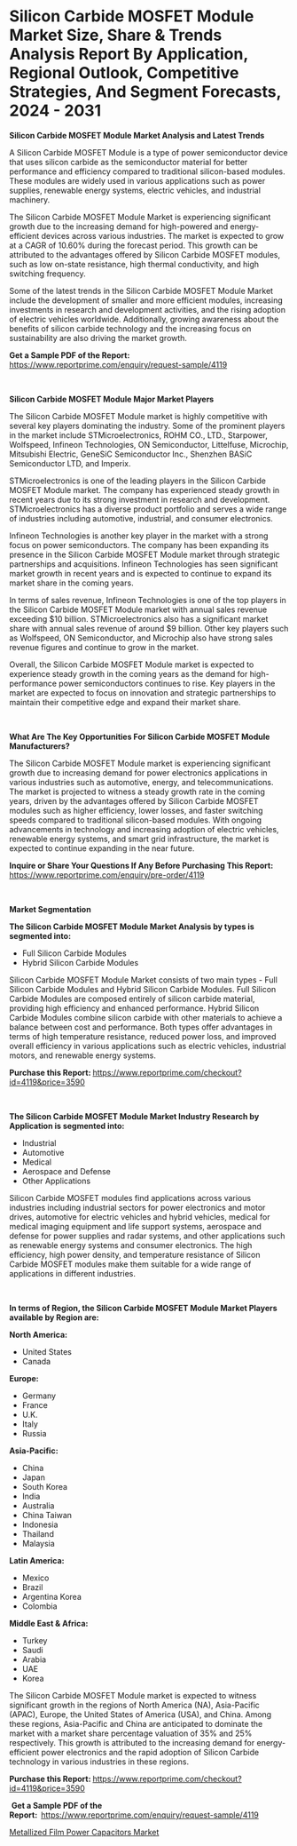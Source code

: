 <p><h1>Silicon Carbide MOSFET Module Market Size, Share & Trends Analysis Report By Application, Regional Outlook, Competitive Strategies, And Segment Forecasts, 2024 - 2031</h1></p><p><strong>Silicon Carbide MOSFET Module Market Analysis and Latest Trends</strong></p>
<p><p>A Silicon Carbide MOSFET Module is a type of power semiconductor device that uses silicon carbide as the semiconductor material for better performance and efficiency compared to traditional silicon-based modules. These modules are widely used in various applications such as power supplies, renewable energy systems, electric vehicles, and industrial machinery.</p><p>The Silicon Carbide MOSFET Module Market is experiencing significant growth due to the increasing demand for high-powered and energy-efficient devices across various industries. The market is expected to grow at a CAGR of 10.60% during the forecast period. This growth can be attributed to the advantages offered by Silicon Carbide MOSFET modules, such as low on-state resistance, high thermal conductivity, and high switching frequency.</p><p>Some of the latest trends in the Silicon Carbide MOSFET Module Market include the development of smaller and more efficient modules, increasing investments in research and development activities, and the rising adoption of electric vehicles worldwide. Additionally, growing awareness about the benefits of silicon carbide technology and the increasing focus on sustainability are also driving the market growth.</p></p>
<p><strong>Get a Sample PDF of the Report:&nbsp;</strong> <a href="https://www.reportprime.com/enquiry/request-sample/4119">https://www.reportprime.com/enquiry/request-sample/4119</a></p>
<p>&nbsp;</p>
<p><strong>Silicon Carbide MOSFET Module Major Market Players</strong></p>
<p><p>The Silicon Carbide MOSFET Module market is highly competitive with several key players dominating the industry. Some of the prominent players in the market include STMicroelectronics, ROHM CO., LTD., Starpower, Wolfspeed, Infineon Technologies, ON Semiconductor, Littelfuse, Microchip, Mitsubishi Electric, GeneSiC Semiconductor Inc., Shenzhen BASiC Semiconductor LTD, and Imperix.</p><p>STMicroelectronics is one of the leading players in the Silicon Carbide MOSFET Module market. The company has experienced steady growth in recent years due to its strong investment in research and development. STMicroelectronics has a diverse product portfolio and serves a wide range of industries including automotive, industrial, and consumer electronics.</p><p>Infineon Technologies is another key player in the market with a strong focus on power semiconductors. The company has been expanding its presence in the Silicon Carbide MOSFET Module market through strategic partnerships and acquisitions. Infineon Technologies has seen significant market growth in recent years and is expected to continue to expand its market share in the coming years.</p><p>In terms of sales revenue, Infineon Technologies is one of the top players in the Silicon Carbide MOSFET Module market with annual sales revenue exceeding $10 billion. STMicroelectronics also has a significant market share with annual sales revenue of around $9 billion. Other key players such as Wolfspeed, ON Semiconductor, and Microchip also have strong sales revenue figures and continue to grow in the market.</p><p>Overall, the Silicon Carbide MOSFET Module market is expected to experience steady growth in the coming years as the demand for high-performance power semiconductors continues to rise. Key players in the market are expected to focus on innovation and strategic partnerships to maintain their competitive edge and expand their market share.</p></p>
<p>&nbsp;</p>
<p><strong>What Are The Key Opportunities For Silicon Carbide MOSFET Module Manufacturers?</strong></p>
<p><p>The Silicon Carbide MOSFET Module market is experiencing significant growth due to increasing demand for power electronics applications in various industries such as automotive, energy, and telecommunications. The market is projected to witness a steady growth rate in the coming years, driven by the advantages offered by Silicon Carbide MOSFET modules such as higher efficiency, lower losses, and faster switching speeds compared to traditional silicon-based modules. With ongoing advancements in technology and increasing adoption of electric vehicles, renewable energy systems, and smart grid infrastructure, the market is expected to continue expanding in the near future.</p></p>
<p><strong>Inquire or Share Your Questions If Any Before Purchasing This Report:</strong> <a href="https://www.reportprime.com/enquiry/pre-order/4119">https://www.reportprime.com/enquiry/pre-order/4119</a></p>
<p>&nbsp;</p>
<p><strong>Market Segmentation</strong></p>
<p><strong>The Silicon Carbide MOSFET Module Market Analysis by types is segmented into:</strong></p>
<p><ul><li>Full Silicon Carbide Modules</li><li>Hybrid Silicon Carbide Modules</li></ul></p>
<p><p>Silicon Carbide MOSFET Module Market consists of two main types - Full Silicon Carbide Modules and Hybrid Silicon Carbide Modules. Full Silicon Carbide Modules are composed entirely of silicon carbide material, providing high efficiency and enhanced performance. Hybrid Silicon Carbide Modules combine silicon carbide with other materials to achieve a balance between cost and performance. Both types offer advantages in terms of high temperature resistance, reduced power loss, and improved overall efficiency in various applications such as electric vehicles, industrial motors, and renewable energy systems.</p></p>
<p><strong>Purchase this Report:&nbsp;</strong><a href="https://www.reportprime.com/checkout?id=4119&price=3590">https://www.reportprime.com/checkout?id=4119&price=3590</a></p>
<p>&nbsp;</p>
<p><strong>The Silicon Carbide MOSFET Module Market Industry Research by Application is segmented into:</strong></p>
<p><ul><li>Industrial</li><li>Automotive</li><li>Medical</li><li>Aerospace and Defense</li><li>Other Applications</li></ul></p>
<p><p>Silicon Carbide MOSFET modules find applications across various industries including industrial sectors for power electronics and motor drives, automotive for electric vehicles and hybrid vehicles, medical for medical imaging equipment and life support systems, aerospace and defense for power supplies and radar systems, and other applications such as renewable energy systems and consumer electronics. The high efficiency, high power density, and temperature resistance of Silicon Carbide MOSFET modules make them suitable for a wide range of applications in different industries.</p></p>
<p>&nbsp;</p>
<p><strong>In terms of Region, the Silicon Carbide MOSFET Module Market Players available by Region are:</strong></p>
<p>
    <p> <strong> North America: </strong>
        <ul>
            <li>United States</li>
            <li>Canada</li>
        </ul>
        </p> 
    <p> <strong> Europe: </strong>
        <ul>
            <li>Germany</li>
            <li>France</li>
            <li>U.K.</li>
            <li>Italy</li>
            <li>Russia</li>
        </ul>
        </p> 
    <p> <strong> Asia-Pacific: </strong>
        <ul>
            <li>China</li>
            <li>Japan</li>
            <li>South Korea</li>
            <li>India</li>
            <li>Australia</li>
            <li>China Taiwan</li>
            <li>Indonesia</li>
            <li>Thailand</li>
            <li>Malaysia</li>
        </ul>
        </p> 
    <p> <strong> Latin America: </strong>
        <ul>
            <li>Mexico</li>
            <li>Brazil</li>
            <li>Argentina Korea</li>
            <li>Colombia</li>
        </ul>
        </p> 
    <p> <strong> Middle East & Africa: </strong>
        <ul>
            <li>Turkey</li>
            <li>Saudi</li>
            <li>Arabia</li>
            <li>UAE</li>
            <li>Korea</li>
        </ul>
    </p>
    </p>
<p><p>The Silicon Carbide MOSFET Module market is expected to witness significant growth in the regions of North America (NA), Asia-Pacific (APAC), Europe, the United States of America (USA), and China. Among these regions, Asia-Pacific and China are anticipated to dominate the market with a market share percentage valuation of 35% and 25% respectively. This growth is attributed to the increasing demand for energy-efficient power electronics and the rapid adoption of Silicon Carbide technology in various industries in these regions.</p></p>
<p><strong>Purchase this Report: </strong><a href="https://www.reportprime.com/checkout?id=4119&price=3590">https://www.reportprime.com/checkout?id=4119&price=3590</a></p>
<p>&nbsp;<strong>Get a Sample PDF of the Report:&nbsp;&nbsp;</strong><a href="https://www.reportprime.com/enquiry/request-sample/4119">https://www.reportprime.com/enquiry/request-sample/4119</a></p>
<p><strong></strong></p>
<p><p><a href="https://github.com/ruddyyedelwadw/Market-Research-Report-List-1/blob/main/metallized-film-power-capacitors-market.md">Metallized Film Power Capacitors Market</a></p></p>